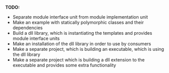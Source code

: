 **TODO:**
* Separate module interface unit from module implementation unit
* Make an example with statically polymorphic classes and their dependencies
* Build a dll library, which is instantiating the templates and provides module interface units
* Make an installation of the dll library in order to use by consumers
* Make a separate project, which is building an executable, which is using the dll library
* Make a separate project which is building a dll extension to the executable and provides some extra functionality
